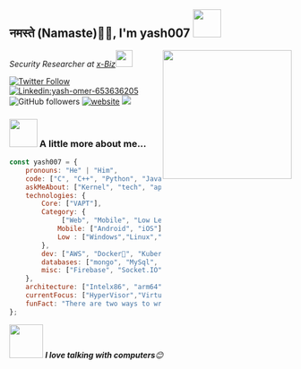 <h2>नमस्ते (Namaste)🙏🏻, I'm yash007  <img src="https://media.giphy.com/media/z00XCKBng2nohbUr98/giphy.gif" width="50"></h2>
<img align='right' src="https://media.giphy.com/media/LEe5yo2E9Fi3FmuEPK/giphy.gif" width="230">
<p><em>Security Researcher at <a href="http://www.xbizventures.com">x-Biz</a><img src="https://media.giphy.com/media/hrMMLR9o9EYZnBBqFA/giphy.gif" width="30"> 
</em></p>

[![Twitter Follow](https://img.shields.io/twitter/follow/yash_omer?label=Follow)](https://twitter.com/intent/follow?screen_name=yash_omer)
[![Linkedin:yash-omer-653636205 ](https://img.shields.io/badge/-yash007-blue?style=flat-square&logo=Linkedin&logoColor=white&link=https://www.linkedin.com/in/yash-omer-653636205)](https://www.linkedin.com/in/yash-omer-653636205/)![GitHub followers](https://img.shields.io/github/followers/anmol098?label=Follow&style=social)
[![website](https://img.shields.io/badge/Website-46a2f1.svg?&style=flat-square&logo=Google-Chrome&logoColor=white&link=https://anmolsingh.me/)](https://anmolsingh.me/)
![](https://visitor-badge.glitch.me/badge?page_id=anmol098.anmol098)


### <img src="https://media.giphy.com/media/C2WsX4EhIUIILQYCJp/giphy.gif" width="50"> A little more about me...  

```javascript
const yash007 = {
    pronouns: "He" | "Him",
    code: ["C", "C++", "Python", "Java", "Android"],
    askMeAbout: ["Kernel", "tech", "app dev", "Linux kernel", "Malware Analysis", "iOS", "Android"],
    technologies: {
        Core: ["VAPT"],
        Category: {
             ["Web", "Mobile", "Low Level"],
            Mobile: ["Android", "iOS"],
            Low : ["Windows","Linux","macOS"]
        },
        dev: ["AWS", "Docker🐳", "Kubernetes", "LXC"],
        databases: ["mongo", "MySql", "sqlite"],
        misc: ["Firebase", "Socket.IO", "selenium", "open-cv", "php", "SuiteApp"]
    },
    architecture: ["Intelx86", "arm64", "aarch64"],
    currentFocus: ["HyperVisor","Virtualization","QEMU],
    funFact: "There are two ways to write error-free programs; only the third one works"
};
```

<img src="https://media.giphy.com/media/VPZU7OKgjyEI7HetU0/giphy.gif" width="60"> <em><b>I love talking with computers</b>😊</em>

